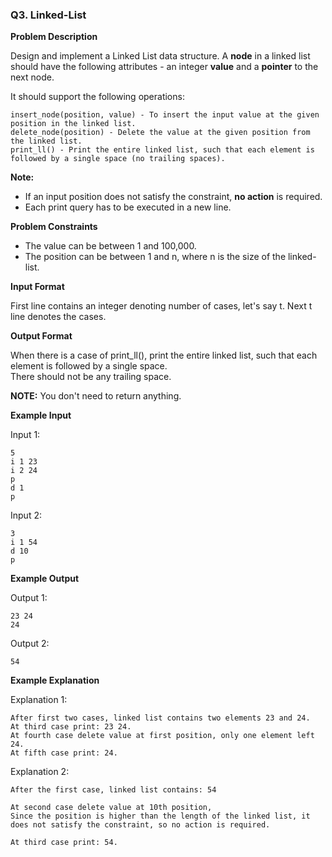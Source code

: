 ### Q3. Linked-List

**Problem Description**

Design and implement a Linked List data structure. A **node** in a linked list should have the following attributes - an integer **value** and a **pointer** to the next node.

It should support the following operations:

```
insert_node(position, value) - To insert the input value at the given position in the linked list.
delete_node(position) - Delete the value at the given position from the linked list.
print_ll() - Print the entire linked list, such that each element is followed by a single space (no trailing spaces).
```

**Note:**
- If an input position does not satisfy the constraint, **no action** is required.
- Each print query has to be executed in a new line.

**Problem Constraints**

- The value can be between 1 and 100,000.
- The position can be between 1 and n, where n is the size of the linked-list.

**Input Format**

First line contains an integer denoting number of cases, let's say t. Next t line denotes the cases.

**Output Format**

When there is a case of print_ll(), print the entire linked list, such that each element is followed by a single space.  
There should not be any trailing space.

**NOTE:** You don't need to return anything.

**Example Input**

Input 1:
```
5
i 1 23
i 2 24
p
d 1
p
```

Input 2:
```
3
i 1 54
d 10
p
```

**Example Output**

Output 1:
```
23 24
24
```

Output 2:
```
54
```

**Example Explanation**

Explanation 1:
```
After first two cases, linked list contains two elements 23 and 24.
At third case print: 23 24.
At fourth case delete value at first position, only one element left 24.
At fifth case print: 24.
```

Explanation 2:
```
After the first case, linked list contains: 54

At second case delete value at 10th position,  
Since the position is higher than the length of the linked list, it does not satisfy the constraint, so no action is required.

At third case print: 54.
```